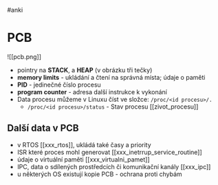 #anki
# PCB
![[pcb.png]]
- pointry na **STACK**, a **HEAP** (v obrázku tři tečky)
- **memory limits** - ukládání a čtení na správná místa; údaje o paměti
- **PID** - jedinečné číslo procesu
- **program counter** - adresa další instrukce k vykonání
- Data procesu můžeme v Linuxu číst ve složce: `/proc/<id procesu>/.`
	- `/proc/<id procesu>/status` - Stav procesu [[zivot_procesu]]
## Další data v PCB
- v RTOS [[xxx_rtos]], ukládá také časy a priority
- ISR které proces mohl generovat [[xxx_inetrrup_service_routine]]
- údaje o virtuální paměti [[xxx_virtualni_pamet]]
- IPC, data o sdílených prostředcích či komunikační kanály [[xxx_ipc]]
- u některých OS existují kopie PCB - ochrana proti chybám